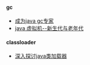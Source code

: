 
#### gc

* [成为java gc专家](http://www.importnew.com/1993.html)
* [java 虚拟机--新生代与老年代](http://my.oschina.net/sunnywu/blog/332870)

#### classloader

* [深入探讨java类加载器](http://www.ibm.com/developerworks/cn/java/j-lo-classloader)